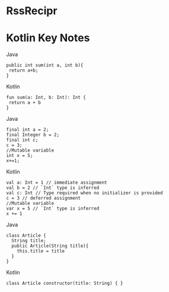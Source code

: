 # RssRecipr


# Kotlin Key Notes

Java
```
public int sum(int a, int b){
 return a+b;
}
```

Kotlin
```
fun sum(a: Int, b: Int): Int {
 return a + b
}
```

Java
```
final int a = 2;
final Integer b = 2;
final int c;
c = 3;
//Mutable variable
int x = 5;
x+=1;
```

Kotlin
```
val a: Int = 1 // immediate assignment
val b = 2 // `Int` type is inferred
val c: Int // Type required when no initializer is provided
c = 3 // deferred assignment
//Mutable variable
var x = 5 // `Int` type is inferred
x += 1
```

Java
```
class Article {
  String title;
  public Article(String title){
    this.title = title
  }
}
```

Kotlin
```
class Article constructor(title: String) { }
```



